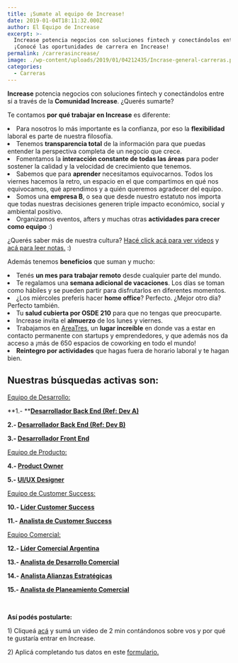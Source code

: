 ```yaml
---
title: ¡Sumate al equipo de Increase!
date: 2019-01-04T18:11:32.000Z
author: El Equipo de Increase
excerpt: >-
  Increase potencia negocios con soluciones fintech y conectándolos entre sí.
  ¡Conocé las oportunidades de carrera en Increase!
permalink: /carrerasincrease/
image: ./wp-content/uploads/2019/01/04212435/Incrase-general-carreras.png
categories:
  - Carreras
---
```

**Increase** potencia negocios con soluciones fintech y conectándolos entre sí a través de la **Comunidad Increase**. ¿Querés sumarte?

Te contamos **por qué trabajar en Increase** es diferente:

<li style="font-weight: 400;">
  <span style="font-weight: 400;">Para nosotros lo más importante es la confianza, por eso la </span><b>flexibilidad</b><span style="font-weight: 400;"> laboral es parte de nuestra filosofía.</span>
</li>
<li style="font-weight: 400;">
  <span style="font-weight: 400;">Tenemos </span><b>transparencia total</b><span style="font-weight: 400;"> de la información para que puedas entender la perspectiva completa de un negocio que crece.</span><span style="font-weight: 400;"><br /> </span>
</li>
<li style="font-weight: 400;">
  <span style="font-weight: 400;">Fomentamos la </span><b>interacción constante de todas las áreas</b><span style="font-weight: 400;"> para poder sostener la calidad y la velocidad de crecimiento que tenemos.</span>
</li>
<li style="font-weight: 400;">
  <span style="font-weight: 400;">Sabemos que para </span><b>aprender</b><span style="font-weight: 400;"> necesitamos equivocarnos. Todos los viernes hacemos la retro, un espacio en el que compartimos en qué nos equivocamos, qué aprendimos y a quién queremos agradecer del equipo.</span>
</li>
<li style="font-weight: 400;">
  <span style="font-weight: 400;">Somos una </span><b>empresa B</b><span style="font-weight: 400;">, o sea que desde nuestro estatuto nos importa que todas nuestras decisiones generen triple impacto económico, social y ambiental positivo. </span>
</li>
<li style="font-weight: 400;">
  <span style="font-weight: 400;">Organizamos eventos, afters y muchas otras </span><b>actividades para crecer como equipo</b><span style="font-weight: 400;"> :)</span>
</li>

<span style="font-weight: 400;">¿Querés saber más de nuestra cultura? <a href="https://www.youtube.com/watch?v=IV0rSgn5N_o&list=PL6XlsF-NJ9YVvzpBozMvWC_jCNNSbhsXo" target="_blank" rel="noopener">Hacé click acá para ver videos</a> y <a href="https://increasecard.com/category/cultura-increase/" target="_blank" rel="noopener">acá para leer notas.</a> :)</span>

<span style="font-weight: 400;">Además tenemos <strong>beneficios</strong> que suman y mucho:</span>

<li style="font-weight: 400;">
  <span style="font-weight: 400;">Tenés <strong>un mes para trabajar remoto</strong> desde cualquier parte del mundo.</span>
</li>
<li style="font-weight: 400;">
  <span style="font-weight: 400;">Te regalamos una <strong>semana adicional de vacaciones</strong>. Los días se toman como hábiles y se pueden partir para disfrutarlos en diferentes momentos. </span>
</li>
<li style="font-weight: 400;">
  <span style="font-weight: 400;">¿Los miércoles preferís hacer <strong>home office</strong>? Perfecto. ¿Mejor otro día? Perfecto también. </span>
</li>
<li style="font-weight: 400;">
  <span style="font-weight: 400;">Tu <strong>salud cubierta por OSDE 210</strong> para que no tengas que preocuparte.</span>
</li>
<li style="font-weight: 400;">
  <span style="font-weight: 400;">Increase invita el <strong>almuerzo</strong> de los lunes y viernes.</span>
</li>
<li style="font-weight: 400;">
  <span style="font-weight: 400;">Trabajamos en <a href="https://www.areatresworkplace.com/home">AreaTres</a>, un <strong>lugar increíble</strong> en donde vas a estar en contacto permanente con startups y emprendedores, y que además nos da acceso a ¡más de 650 espacios de coworking en todo el mundo!</span>
</li>
<li style="font-weight: 400;">
  <span style="font-weight: 400;"><strong>Reintegro por actividades</strong> que hagas fuera de horario laboral y te hagan bien.</span>
</li>

## **Nuestras búsquedas activas son:**

<span style="text-decoration: underline;">Equipo de Desarrollo:</span>

**1.- ****[Desarrollador Back End (Ref: Dev A)](https://increasecard.com/backend-dev-a/)**

**2.- [Desarrollador Back End (Ref: Dev B)](https://increasecard.com/back-end-dev-b/)**

**3.- [Desarrollador Front End](https://increasecard.com/front-end/)**

<span style="text-decoration: underline;">Equipo de Producto:</span>

**4.- [Product Owner](https://increasecard.com/product-owner/)**

**5.- [UI/UX Designer](https://increasecard.com/ui-ux-designer/)**

<span style="text-decoration: underline;">Equipo de Customer Success:</span>

**10.- [Líder Customer Success](https://increasecard.com/lider-customer-success/)**

**11.- [Analista de Customer Success](https://increasecard.com/analista-de-customer-success/)**

<span style="text-decoration: underline;">Equipo Comercial:</span>

**12.- [Líder Comercial Argentina](https://increasecard.com/lider-comercial-argentina/)**

**13.- [Analista de Desarrollo Comercial](https://increasecard.com/analista-de-desarrollo-comercial/)**

**14.- [Analista Alianzas Estratégicas](https://increasecard.com/analista-alianzas-estrategicas/)**

**15.- [Analista de Planeamiento Comercial](https://increasecard.com/analista-de-planeamiento-comercial/)**

&nbsp;

**Así podés postularte:**

<span style="font-weight: 400;">1) Cliqueá </span><a href="https://increasecard.tuvideocvonline.com/argentina/" target="_blank" rel="noopener"><span style="font-weight: 400;">acá</span></a> <span style="font-weight: 400;">y sumá un video de 2 min contándonos sobre vos y por qué te gustaría entrar en Increase.</span>

**<span style="font-weight: 400;">2) Aplicá completando tus datos en este </span><a href="https://goo.gl/forms/oAUrpio8PA4OmCtT2" target="_blank" rel="noopener"><span style="font-weight: 400;">formulario.</span></a>**
